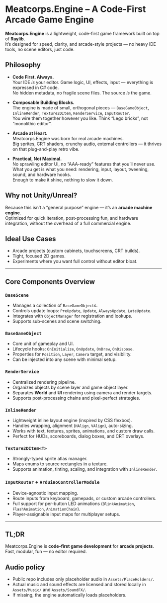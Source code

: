 # Meatcorps.Engine – A Code-First Arcade Game Engine

**Meatcorps.Engine** is a lightweight, code-first game framework built on top of **Raylib**.  
It’s designed for speed, clarity, and arcade-style projects — no heavy IDE tools, no scene editors, just code.  

## Philosophy

- **Code First. Always.**  
  Your IDE *is* your editor. Game logic, UI, effects, input — everything is expressed in C# code.  
  No hidden metadata, no fragile scene files. The source *is* the game.  

- **Composable Building Blocks.**  
  The engine is made of small, orthogonal pieces — `BaseGameObject`, `InlineRender`, `Texture2DItem`, `RenderService`, `InputRouter`.  
  You wire them together however you like. Think “Lego bricks”, not “monolithic editor”.  

- **Arcade at Heart.**  
  Meatcorps.Engine was born for real arcade machines.  
  Big sprites, CRT shaders, crunchy audio, external controllers — it thrives on that plug-and-play retro vibe.  

- **Practical, Not Maximal.**  
  No sprawling editor UI, no “AAA-ready” features that you’ll never use.  
  What you get is what you need: rendering, input, layout, tweening, sound, and hardware hooks.  
  Enough to make it shine, nothing to slow it down.  

## Why not Unity/Unreal?
Because this isn’t a “general purpose” engine — it’s an **arcade machine engine**.  
Optimized for quick iteration, post-processing fun, and hardware integration, without the overhead of a full commercial engine.  

## Ideal Use Cases
- Arcade projects (custom cabinets, touchscreens, CRT builds).  
- Tight, focused 2D games.  
- Experiments where you want full control without editor bloat.  

---

## Core Components Overview

### `BaseScene`
- Manages a collection of `BaseGameObject`s.  
- Controls update loops: `PreUpdate`, `Update`, `AlwaysUpdate`, `LateUpdate`.  
- Integrates with `ObjectManager` for registration and lookups.  
- Supports sub-scenes and scene switching.

### `BaseGameObject`
- Core unit of gameplay and UI.  
- Lifecycle hooks: `OnInitialize`, `OnUpdate`, `OnDraw`, `OnDispose`.  
- Properties for `Position`, `Layer`, `Camera` target, and visibility.  
- Can be injected into any scene with minimal setup.

### `RenderService`
- Centralized rendering pipeline.  
- Organizes objects by scene layer and game object layer.  
- Separates **World** and **UI** rendering using camera and render targets.  
- Supports post-processing chains and pixel-perfect strategies.

### `InlineRender`
- Lightweight inline layout engine (inspired by CSS flexbox).  
- Handles wrapping, alignment (`HAlign`, `VAlign`), auto-sizing.  
- Works with text, textures, sprites, animations, and custom draw calls.  
- Perfect for HUDs, scoreboards, dialog boxes, and CRT overlays.

### `Texture2DItem<T>`
- Strongly-typed sprite atlas manager.  
- Maps enums to source rectangles in a texture.  
- Supports animation, tinting, scaling, and integration with `InlineRender`.

### `InputRouter` + `ArduinoControllerModule`
- Device-agnostic input mapping.  
- Route inputs from keyboard, gamepads, or custom arcade controllers.  
- Full support for per-button LED animations (`BlinkAnimation`, `FlashAnimation`, `AnimationChain`).  
- Player-assignable input maps for multiplayer setups.

---

## TL;DR
Meatcorps.Engine is **code-first game development** for **arcade projects**.  
Fast, modular, fun — no editor required.


## Audio policy

- Public repo includes only placeholder audio in `Assets/PlaceHolders/`.
- Actual music and sound effects are licensed and stored locally in `Assets/Music/` and `Assets/SoundFX/`.
- If missing, the engine automatically loads placeholders.